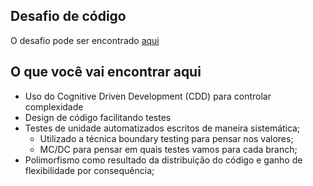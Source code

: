 ## Desafio de código

O desafio pode ser encontrado [aqui](https://github.com/Creditas/challenge/tree/master/backend/code-challenge)

## O que você vai encontrar aqui

 * Uso do Cognitive Driven Development (CDD) para controlar complexidade
 * Design de código facilitando testes
 * Testes de unidade automatizados escritos de maneira sistemática;
   * Utilizado a técnica boundary testing para pensar nos valores;
   * MC/DC para pensar em quais testes vamos para cada branch;
 * Polimorfismo como resultado da distribuição do código e ganho de flexibilidade por consequência;  